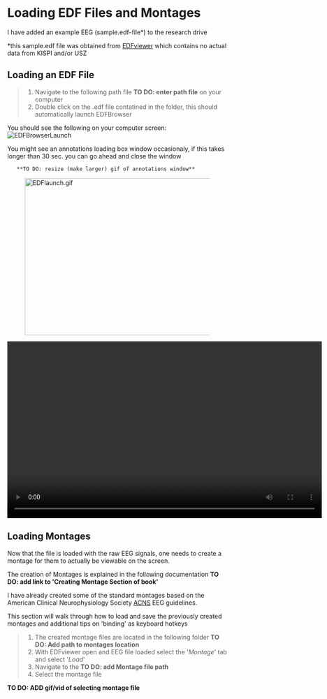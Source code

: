# Loading EDF Files and Montages


I have added an example EEG (sample.edf-file*) to the research drive

  *this sample.edf file was obtained from [EDFviewer](https://kostasrotas.mysch.gr/edfviewer/samples.zip "EDF Viewer") which contains no actual data from KISPI and/or USZ

## Loading an EDF File
> 1. Navigate to the following path file **TO DO: enter path file** on your computer
> 2. Double click on the .edf file contatined in the folder, this should automatically launch EDFBrowser
        
  You should see the following on your computer screen:
  ![EDFBrowserLaunch](..images\edf-launch.png "EDFLaunch")
  <figcaption>
  You might see an annotations loading box window occasionaly, if this takes longer than 30 sec. you can go ahead and close the window
  </figcaption>
  
       **TO DO: resize (make larger) gif of annotations window**

[code below works/straight forward markdown]: #
<!-- ![Launching EDFviewer gif](edflaunch.webp "EDFLaunch") -->

<figure>
    <img src="C:\Users\c_arz\Documents\KISPI\Burst_Suppression_Project\EDFbrowserDocumentation\EDFlaunch.gif"
         alt="EDFlaunch.gif"
         width="639" height="360">
</figure>

<video width="720" height="405" autoplay controls>
    <source src="C:\Users\c_arz\Documents\KISPI\Burst_Suppression_Project\EDFbrowserDocumentation\EDFlaunch.mp4" 
    type="video/mp4">
</video>
       
## Loading Montages

Now that the file is loaded with the raw EEG signals, one needs to create a montage for them to actually be viewable on the screen.  

The creation of Montages is explained in the following documentation **TO DO: add link to 'Creating Montage Section of book'**  

I have already created some of the standard montages based on the American Clinical Neurophysiology Society [ACNS](https://www.acns.org/UserFiles/file/EEGGuideline3Montage.pdf "ACNS") EEG guidelines.  

This section will walk through how to load and save the previously created montages and additional tips on 'binding' as keyboard hotkeys

>  1. The created montage files are located in the following folder **TO DO: Add path to montages location**
>  2. With EDFviewer open and EEG file loaded select the '*Montage*' tab and select '*Load*'
>  3. Navigate to the **TO DO: add Montage file path**
>  4. Select the montage file

**TO DO: ADD gif/vid of selecting montage file**